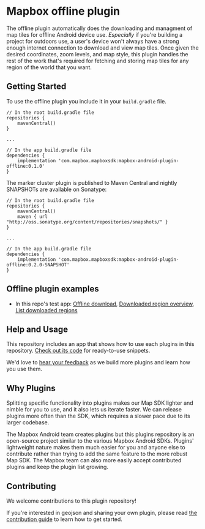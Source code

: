 # Mapbox offline plugin

The offline plugin automatically does the downloading and managment of map tiles for offline Android device use. _Especially_ if you're building a project for outdoors use, a user's device won't always have a strong enough internet connection to download and view map tiles. Once given the desired coordinates, zoom levels, and map style, this plugin handles the rest of the work that's required for fetching and storing map tiles for any region of the world that you want.

## Getting Started

To use the offline plugin you include it in your `build.gradle` file.

```
// In the root build.gradle file
repositories {
    mavenCentral()
}

...

// In the app build.gradle file
dependencies {
    implementation 'com.mapbox.mapboxsdk:mapbox-android-plugin-offline:0.1.0'
}
```

The marker cluster plugin is published to Maven Central and nightly SNAPSHOTs are available on Sonatype:

```
// In the root build.gradle file
repositories {
    mavenCentral()
    maven { url "http://oss.sonatype.org/content/repositories/snapshots/" }
}

...

// In the app build.gradle file
dependencies {
	implementation 'com.mapbox.mapboxsdk:mapbox-android-plugin-offline:0.2.0-SNAPSHOT'
}
```

## Offline plugin examples

- In this repo's test app: [Offline download](https://github.com/mapbox/mapbox-plugins-android/blob/master/app/src/main/java/com/mapbox/mapboxsdk/plugins/testapp/activity/offline/OfflineDownloadActivity.java), [Downloaded region overview](https://github.com/mapbox/mapbox-plugins-android/blob/master/app/src/main/java/com/mapbox/mapboxsdk/plugins/testapp/activity/offline/OfflineRegionDetailActivity.java), [List downloaded regions](https://github.com/mapbox/mapbox-plugins-android/blob/master/app/src/main/java/com/mapbox/mapboxsdk/plugins/testapp/activity/offline/OfflineRegionListActivity.java)

## Help and Usage

This repository includes an app that shows how to use each plugins in this repository. [Check out its code](https://github.com/mapbox/mapbox-plugins-android/tree/master/app/src/main/java/com/mapbox/mapboxsdk/plugins/testapp/activity) for ready-to-use snippets.

We'd love to [hear your feedback](https://github.com/mapbox/mapbox-plugins-android/issues) as we build more plugins and learn how you use them.

## Why Plugins

Splitting specific functionality into plugins makes our Map SDK lighter and nimble for you to use, and it also lets us iterate faster. We can release plugins more often than the SDK, which requires a slower pace due to its larger codebase.

The Mapbox Android team creates plugins but this plugins repository is an open-source project similar to the various Mapbox Android SDKs.
Plugins' lightweight nature makes them much easier for you and anyone else to contribute rather than trying to add the same feature to the more robust Map SDK. The Mapbox team can also more easily accept contributed plugins and keep the plugin list growing.

## Contributing

We welcome contributions to this plugin repository!

If you're interested in geojson and sharing your own plugin, please read [the contribution guide](https://github.com/mapbox/mapbox-plugins-android/blob/master/CONTRIBUTING.md) to learn how to get started.
